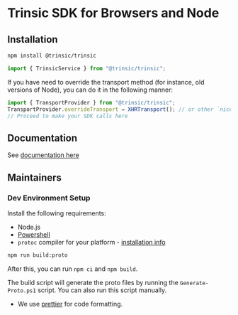 # Trinsic SDK for Browsers and Node

## Installation

```bash
npm install @trinsic/trinsic
```

```ts
import { TrinsicService } from "@trinsic/trinsic";
```

If you have need to override the transport method (for instance, old versions of Node), you can do it in the following manner:

```typescript
import { TransportProvider } from "@trinsic/trinsic";
TransportProvider.overrideTransport = XHRTransport(); // or other `nice-grpc-web` transports
// Proceed to make your SDK calls here
```

## Documentation

See [documentation here](https://docs.trinsic.id/)

## Maintainers

### Dev Environment Setup

Install the following requirements:

-   Node.js
-   [Powershell](https://docs.microsoft.com/en-us/powershell/scripting/install/installing-powershell?view=powershell-7.1)
-   `protoc` compiler for your platform - [installation info](https://grpc.io/docs/protoc-installation/)

```sh
npm run build:proto
```

After this, you can run `npm ci` and `npm build`.

The build script will generate the proto files by running the `Generate-Proto.ps1` script. You can also run this script manually.

-   We use [prettier](https://prettier.io/) for code formatting.
